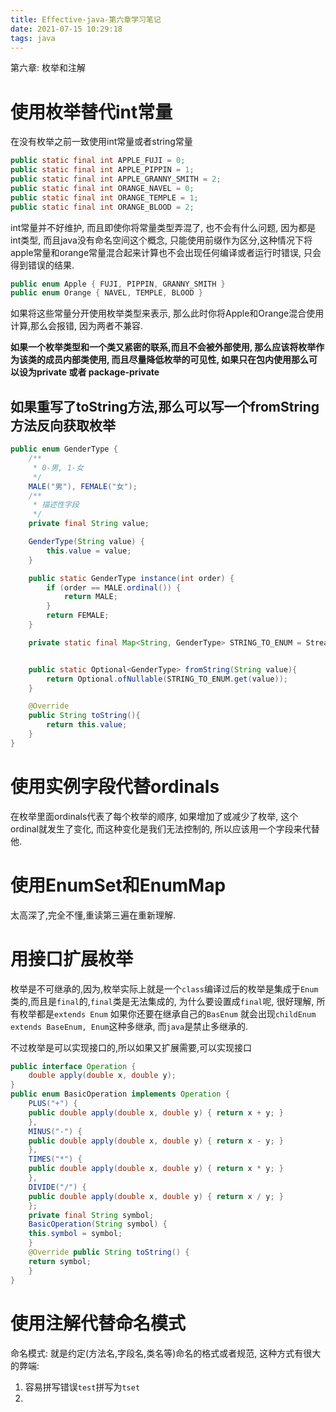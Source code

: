 ```yaml
---
title: Effective-java-第六章学习笔记
date: 2021-07-15 10:29:18
tags: java
---
```


第六章: 枚举和注解

<!--more-->

# 使用枚举替代int常量


在没有枚举之前一致使用int常量或者string常量

```java
public static final int APPLE_FUJI = 0;
public static final int APPLE_PIPPIN = 1;
public static final int APPLE_GRANNY_SMITH = 2;
public static final int ORANGE_NAVEL = 0;
public static final int ORANGE_TEMPLE = 1;
public static final int ORANGE_BLOOD = 2;
```
int常量并不好维护, 而且即使你将常量类型弄混了, 也不会有什么问题, 因为都是int类型, 而且java没有命名空间这个概念, 只能使用前缀作为区分,这种情况下将apple常量和orange常量混合起来计算也不会出现任何编译或者运行时错误, 只会得到错误的结果. 

```java
public enum Apple { FUJI, PIPPIN, GRANNY_SMITH }
public enum Orange { NAVEL, TEMPLE, BLOOD }
```

如果将这些常量分开使用枚举类型来表示,  那么此时你将Apple和Orange混合使用计算,那么会报错, 因为两者不兼容.  


__如果一个枚举类型和一个类又紧密的联系,而且不会被外部使用, 那么应该将枚举作为该类的成员内部类使用, 而且尽量降低枚举的可见性, 如果只在包内使用那么可以设为private 或者 package-private__  



## 如果重写了toString方法,那么可以写一个fromString方法反向获取枚举

```java
public enum GenderType {
    /**
     * 0-男, 1-女
     */
    MALE("男"), FEMALE("女");
    /**
     * 描述性字段
     */
    private final String value;

    GenderType(String value) {
        this.value = value;
    }

    public static GenderType instance(int order) {
        if (order == MALE.ordinal()) {
            return MALE;
        }
        return FEMALE;
    }

    private static final Map<String, GenderType> STRING_TO_ENUM = Stream.of(values()).collect(Collectors.toMap(Object::toString, e -> e));


    public static Optional<GenderType> fromString(String value){
        return Optional.ofNullable(STRING_TO_ENUM.get(value));
    }

    @Override
    public String toString(){
        return this.value;
    }
}
```

# 使用实例字段代替ordinals


在枚举里面ordinals代表了每个枚举的顺序, 如果增加了或减少了枚举, 这个ordinal就发生了变化, 而这种变化是我们无法控制的,  所以应该用一个字段来代替他.  


# 使用EnumSet和EnumMap

太高深了,完全不懂,重读第三遍在重新理解.


# 用接口扩展枚举

枚举是不可继承的,因为,枚举实际上就是一个`class`编译过后的枚举是集成于`Enum`类的,而且是`final`的,`final`类是无法集成的, 为什么要设置成`final`呢,  很好理解, 所有枚举都是`extends Enum` 如果你还要在继承自己的`BasEnum` 就会出现`childEnum extends BaseEnum, Enum`这种多继承,  而`java`是禁止多继承的.

不过枚举是可以实现接口的,所以如果又扩展需要,可以实现接口

```java
public interface Operation {
    double apply(double x, double y);
}
public enum BasicOperation implements Operation {
    PLUS("+") {
    public double apply(double x, double y) { return x + y; }
    },
    MINUS("-") {
    public double apply(double x, double y) { return x - y; }
    },
    TIMES("*") {
    public double apply(double x, double y) { return x * y; }
    },
    DIVIDE("/") {
    public double apply(double x, double y) { return x / y; }
    };
    private final String symbol;
    BasicOperation(String symbol) {
    this.symbol = symbol;
    }
    @Override public String toString() {
    return symbol;
    }
}
```

# 使用注解代替命名模式

命名模式: 就是约定(方法名,字段名,类名等)命名的格式或者规范, 这种方式有很大的弊端: 
1. 容易拼写错误`test`拼写为`tset`
2. 